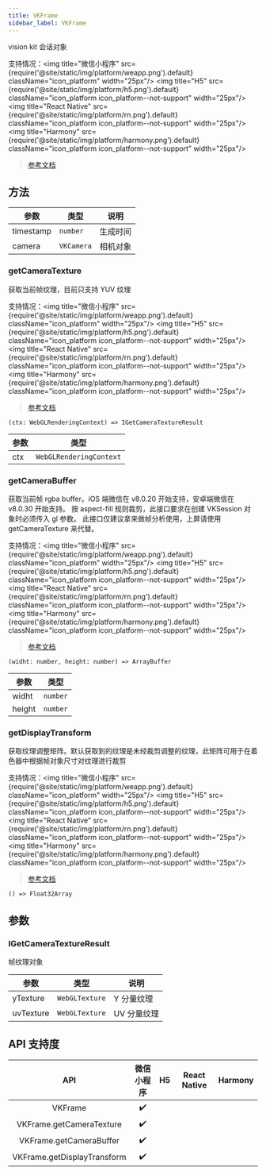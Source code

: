 ```yaml
---
title: VKFrame
sidebar_label: VKFrame
---
```


vision kit 会话对象

支持情况：<img title="微信小程序" src={require('@site/static/img/platform/weapp.png').default} className="icon_platform" width="25px"/> <img title="H5" src={require('@site/static/img/platform/h5.png').default} className="icon_platform icon_platform--not-support" width="25px"/> <img title="React Native" src={require('@site/static/img/platform/rn.png').default} className="icon_platform icon_platform--not-support" width="25px"/> <img title="Harmony" src={require('@site/static/img/platform/harmony.png').default} className="icon_platform icon_platform--not-support" width="25px"/>

> [参考文档](https://developers.weixin.qq.com/miniprogram/dev/api/ai/visionkit/VKFrame.html)

## 方法

| 参数 | 类型 | 说明 |
| --- | --- | --- |
| timestamp | `number` | 生成时间 |
| camera | `VKCamera` | 相机对象 |

### getCameraTexture

获取当前帧纹理，目前只支持 YUV 纹理

支持情况：<img title="微信小程序" src={require('@site/static/img/platform/weapp.png').default} className="icon_platform" width="25px"/> <img title="H5" src={require('@site/static/img/platform/h5.png').default} className="icon_platform icon_platform--not-support" width="25px"/> <img title="React Native" src={require('@site/static/img/platform/rn.png').default} className="icon_platform icon_platform--not-support" width="25px"/> <img title="Harmony" src={require('@site/static/img/platform/harmony.png').default} className="icon_platform icon_platform--not-support" width="25px"/>

> [参考文档](https://developers.weixin.qq.com/miniprogram/dev/api/ai/visionkit/VKFrame.getCameraTexture.html)

```tsx
(ctx: WebGLRenderingContext) => IGetCameraTextureResult
```

| 参数 | 类型 |
| --- | --- |
| ctx | `WebGLRenderingContext` |

### getCameraBuffer

获取当前帧 rgba buffer。iOS 端微信在 v8.0.20 开始支持，安卓端微信在 v8.0.30 开始支持。
按 aspect-fill 规则裁剪，此接口要求在创建 VKSession 对象时必须传入 gl 参数。
此接口仅建议拿来做帧分析使用，上屏请使用 getCameraTexture 来代替。

支持情况：<img title="微信小程序" src={require('@site/static/img/platform/weapp.png').default} className="icon_platform" width="25px"/> <img title="H5" src={require('@site/static/img/platform/h5.png').default} className="icon_platform icon_platform--not-support" width="25px"/> <img title="React Native" src={require('@site/static/img/platform/rn.png').default} className="icon_platform icon_platform--not-support" width="25px"/> <img title="Harmony" src={require('@site/static/img/platform/harmony.png').default} className="icon_platform icon_platform--not-support" width="25px"/>

> [参考文档](https://developers.weixin.qq.com/miniprogram/dev/api/ai/visionkit/VKFrame.getCameraBuffer.html)

```tsx
(widht: number, height: number) => ArrayBuffer
```

| 参数 | 类型 |
| --- | --- |
| widht | `number` |
| height | `number` |

### getDisplayTransform

获取纹理调整矩阵。默认获取到的纹理是未经裁剪调整的纹理，此矩阵可用于在着色器中根据帧对象尺寸对纹理进行裁剪

支持情况：<img title="微信小程序" src={require('@site/static/img/platform/weapp.png').default} className="icon_platform" width="25px"/> <img title="H5" src={require('@site/static/img/platform/h5.png').default} className="icon_platform icon_platform--not-support" width="25px"/> <img title="React Native" src={require('@site/static/img/platform/rn.png').default} className="icon_platform icon_platform--not-support" width="25px"/> <img title="Harmony" src={require('@site/static/img/platform/harmony.png').default} className="icon_platform icon_platform--not-support" width="25px"/>

> [参考文档](https://developers.weixin.qq.com/miniprogram/dev/api/ai/visionkit/VKFrame.getDisplayTransform.html)

```tsx
() => Float32Array
```

## 参数

### IGetCameraTextureResult

帧纹理对象

| 参数 | 类型 | 说明 |
| --- | --- | --- |
| yTexture | `WebGLTexture` | Y 分量纹理 |
| uvTexture | `WebGLTexture` | UV 分量纹理 |

## API 支持度

| API | 微信小程序 | H5 | React Native | Harmony |
| :---: | :---: | :---: | :---: | :---: |
| VKFrame | ✔️ |  |  |  |
| VKFrame.getCameraTexture | ✔️ |  |  |  |
| VKFrame.getCameraBuffer | ✔️ |  |  |  |
| VKFrame.getDisplayTransform | ✔️ |  |  |  |
